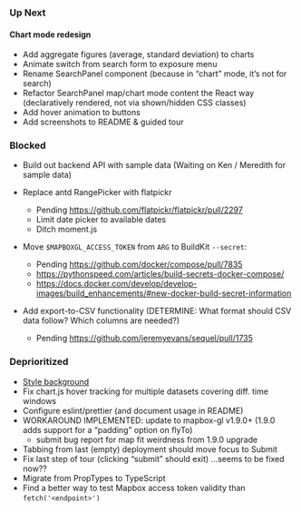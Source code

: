 ### Up Next

#### Chart mode redesign

* Add aggregate figures (average, standard deviation) to charts
* Animate switch from search form to exposure menu
* Rename SearchPanel component
  (because in “chart” mode, it’s not for search)
* Refactor SearchPanel map/chart mode content the React way
  (declaratively rendered, not via shown/hidden CSS classes)
* Add hover animation to buttons
* Add screenshots to README & guided tour

### Blocked

* Build out backend API with sample data
  (Waiting on Ken / Meredith for sample data)

* Replace antd RangePicker with flatpickr

  * Pending <https://github.com/flatpickr/flatpickr/pull/2297>
  * Limit date picker to available dates
  * Ditch moment.js

* Move `$MAPBOXGL_ACCESS_TOKEN`
  from `ARG` to BuildKit `--secret`:

  * Pending <https://github.com/docker/compose/pull/7835>
  * <https://pythonspeed.com/articles/build-secrets-docker-compose/>
  * <https://docs.docker.com/develop/develop-images/build_enhancements/#new-docker-build-secret-information>

* Add export-to-CSV functionality
  (DETERMINE: What format should CSV data follow? Which columns are needed?)

  * Pending <https://github.com/jeremyevans/sequel/pull/1735>

### Deprioritized

* [Style background](https://bgjar.com/?ck_subscriber_id=702982198)
* Fix chart.js hover tracking for multiple datasets covering diff. time
  windows
* Configure eslint/prettier (and document usage in README)
* WORKAROUND IMPLEMENTED: update to mapbox-gl v1.9.0+
  (1.9.0 adds support for a “padding” option on flyTo)
  * submit bug report for map fit weirdness from 1.9.0 upgrade
* Tabbing from last (empty) deployment should move focus to Submit
* Fix last step of tour (clicking “submit” should exit)
  ...seems to be fixed now??
* Migrate from PropTypes to TypeScript
* Find a better way to test Mapbox access token validity than `fetch('<endpoint>')`
